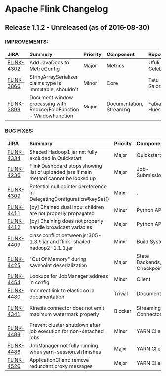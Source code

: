 
<!---
# Licensed to the Apache Software Foundation (ASF) under one
# or more contributor license agreements.  See the NOTICE file
# distributed with this work for additional information
# regarding copyright ownership.  The ASF licenses this file
# to you under the Apache License, Version 2.0 (the
# "License"); you may not use this file except in compliance
# with the License.  You may obtain a copy of the License at
#
#     http://www.apache.org/licenses/LICENSE-2.0
#
# Unless required by applicable law or agreed to in writing, software
# distributed under the License is distributed on an "AS IS" BASIS,
# WITHOUT WARRANTIES OR CONDITIONS OF ANY KIND, either express or implied.
# See the License for the specific language governing permissions and
# limitations under the License.
-->
# Apache Flink Changelog

## Release 1.1.2 - Unreleased (as of 2016-08-30)



### IMPROVEMENTS:

| JIRA | Summary | Priority | Component | Reporter | Contributor |
|:---- |:---- | :--- |:---- |:---- |:---- |
| [FLINK-4302](https://issues.apache.org/jira/browse/FLINK-4302) | Add JavaDocs to MetricConfig |  Major | Metrics | Ufuk Celebi | Chesnay Schepler |
| [FLINK-3866](https://issues.apache.org/jira/browse/FLINK-3866) | StringArraySerializer claims type is immutable; shouldn't |  Minor | Core | Tatu Saloranta | Ivan Mushketyk |
| [FLINK-3899](https://issues.apache.org/jira/browse/FLINK-3899) | Document window processing with Reduce/FoldFunction + WindowFunction |  Major | Documentation, Streaming | Fabian Hueske | Daniel Blazevski |


### BUG FIXES:

| JIRA | Summary | Priority | Component | Reporter | Contributor |
|:---- |:---- | :--- |:---- |:---- |:---- |
| [FLINK-4334](https://issues.apache.org/jira/browse/FLINK-4334) | Shaded Hadoop1 jar not fully excluded in Quickstart |  Major | Quickstarts | Shannon Carey |  |
| [FLINK-4236](https://issues.apache.org/jira/browse/FLINK-4236) | Flink Dashboard stops showing list of uploaded jars if main method cannot be looked up |  Major | Job-Submission | Gary Yao | Maximilian Michels |
| [FLINK-4309](https://issues.apache.org/jira/browse/FLINK-4309) | Potential null pointer dereference in DelegatingConfiguration#keySet() |  Minor | . | Ted Yu | Sunny T |
| [FLINK-4411](https://issues.apache.org/jira/browse/FLINK-4411) | [py] Chained dual input children are not properly propagated |  Minor | Python API | Chesnay Schepler | Chesnay Schepler |
| [FLINK-4412](https://issues.apache.org/jira/browse/FLINK-4412) | [py] Chaining does not properly handle broadcast variables |  Major | Python API | Chesnay Schepler | Chesnay Schepler |
| [FLINK-4409](https://issues.apache.org/jira/browse/FLINK-4409) | class conflict between jsr305-1.3.9.jar and flink-shaded-hadoop2-1.1.1.jar |  Minor | Build System | Renkai Ge | Stephan Ewen |
| [FLINK-4425](https://issues.apache.org/jira/browse/FLINK-4425) | "Out Of Memory" during savepoint deserialization |  Major | State Backends, Checkpointing | Sergii Koshel |  |
| [FLINK-4454](https://issues.apache.org/jira/browse/FLINK-4454) | Lookups for JobManager address in config |  Minor | Client | Maximilian Michels | Maximilian Michels |
| [FLINK-4480](https://issues.apache.org/jira/browse/FLINK-4480) | Incorrect link to elastic.co in documentation |  Trivial | Documentation | Fabian Hueske | Suneel Marthi |
| [FLINK-4341](https://issues.apache.org/jira/browse/FLINK-4341) | Kinesis connector does not emit maximum watermark properly |  Blocker | Streaming Connectors | Scott Kidder | Tzu-Li (Gordon) Tai |
| [FLINK-4488](https://issues.apache.org/jira/browse/FLINK-4488) | Prevent cluster shutdown after job execution for non-detached jobs |  Minor | YARN Client | Maximilian Michels | Maximilian Michels |
| [FLINK-4486](https://issues.apache.org/jira/browse/FLINK-4486) | JobManager not fully running when yarn-session.sh finishes |  Major | YARN Client | Niels Basjes | Maximilian Michels |
| [FLINK-4526](https://issues.apache.org/jira/browse/FLINK-4526) | ApplicationClient: remove redundant proxy messages |  Major | YARN Client | Maximilian Michels | Maximilian Michels |


